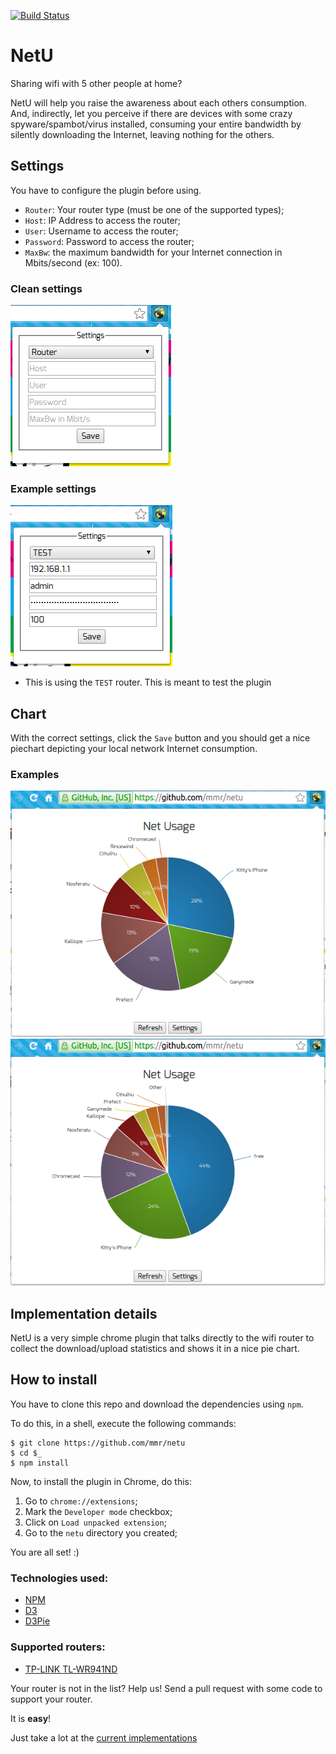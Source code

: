 [![Build Status](https://api.travis-ci.org/mmr/netu.svg?branch=master)](https://travis-ci.org/mmr/netu/)
# NetU
Sharing wifi with 5 other people at home?

NetU will help you raise the awareness about each others consumption.
And, indirectly, let you perceive if there are devices with some crazy
spyware/spambot/virus installed, consuming your entire bandwidth by
silently downloading the Internet, leaving nothing for the others.

## Settings
You have to configure the plugin before using.

- `Router`: Your router type (must be one of the supported types);
- `Host`: IP Address to access the router;
- `User`: Username to access the router;
- `Password`: Password to access the router;
- `MaxBw`: the maximum bandwidth for your Internet connection in  Mbits/second (ex: 100).

### Clean settings
![clean settings](site/settings-1.png)

### Example settings
![example settings](site/settings-2.png)
* This is using the `TEST` router. This is meant to test the plugin

## Chart
With the correct settings, click the `Save` button and you should
get a nice piechart depicting your local network Internet consumption.

### Examples
![chart-example-1](site/chart-1.png)
![chart-example-2](site/chart-2.png)

## Implementation details
NetU is a very simple chrome plugin that talks directly to the wifi
router to collect the download/upload statistics and shows it in a
nice pie chart.

## How to install
You have to clone this repo and download the dependencies using `npm`.

To do this, in a shell, execute the following commands:
```
$ git clone https://github.com/mmr/netu
$ cd $_
$ npm install
```

Now, to install the plugin in Chrome, do this:
1. Go to `chrome://extensions`;
1. Mark the `Developer mode` checkbox;
1. Click on `Load unpacked extension`;
1. Go to the `netu` directory you created;

You are all set! :)

### Technologies used:
- [NPM](https://www.npmjs.com/)
- [D3](http://d3js.org/)
- [D3Pie](http://d3pie.org/)

### Supported routers:
- [TP-LINK TL-WR941ND](http://www.tp-link.com.br/products/details/cat-9_TL-WR941ND.html)

Your router is not in the list?
Help us! Send a pull request with some code to support your router.

It is **easy**!

Just take a lot at the [current implementations](src/routers/)
